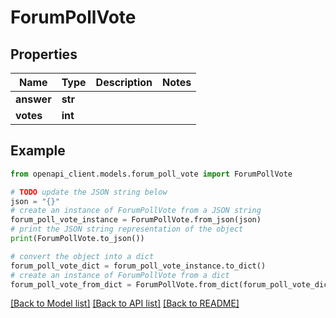 # ForumPollVote


## Properties

Name | Type | Description | Notes
------------ | ------------- | ------------- | -------------
**answer** | **str** |  | 
**votes** | **int** |  | 

## Example

```python
from openapi_client.models.forum_poll_vote import ForumPollVote

# TODO update the JSON string below
json = "{}"
# create an instance of ForumPollVote from a JSON string
forum_poll_vote_instance = ForumPollVote.from_json(json)
# print the JSON string representation of the object
print(ForumPollVote.to_json())

# convert the object into a dict
forum_poll_vote_dict = forum_poll_vote_instance.to_dict()
# create an instance of ForumPollVote from a dict
forum_poll_vote_from_dict = ForumPollVote.from_dict(forum_poll_vote_dict)
```
[[Back to Model list]](../README.md#documentation-for-models) [[Back to API list]](../README.md#documentation-for-api-endpoints) [[Back to README]](../README.md)


